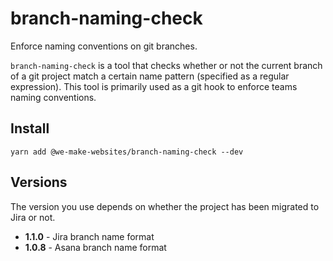 # branch-naming-check
Enforce naming conventions on git branches.

`branch-naming-check` is a tool that checks whether or not the current branch of a git project match a certain name pattern (specified as a regular expression). This tool is primarily used as a git hook to enforce teams naming conventions.

## Install

```
yarn add @we-make-websites/branch-naming-check --dev
```

## Versions

The version you use depends on whether the project has been migrated to Jira or not.

* **1.1.0** - Jira branch name format
* **1.0.8** - Asana branch name format